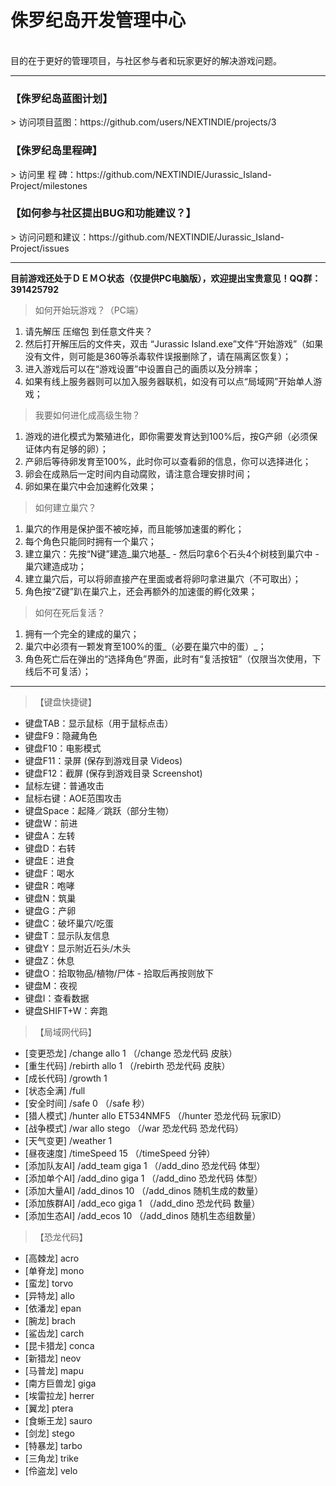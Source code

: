 # 侏罗纪岛开发管理中心
<br/>
  目的在于更好的管理项目，与社区参与者和玩家更好的解决游戏问题。
<hr/>
<h3>【侏罗纪岛蓝图计划】</h3>
> 访问项目蓝图：https://github.com/users/NEXTINDIE/projects/3
<br>
<h3>【侏罗纪岛里程碑】</h3>
> 访问里 程 碑：https://github.com/NEXTINDIE/Jurassic_Island-Project/milestones
<br>
<h3>【如何参与社区提出BUG和功能建议？】</h3>
> 访问问题和建议：https://github.com/NEXTINDIE/Jurassic_Island-Project/issues

<hr/>

<b>目前游戏还处于ＤＥＭＯ状态（仅提供PC电脑版），欢迎提出宝贵意见！QQ群：391425792</b>

> 如何开始玩游戏？（PC端）
1. 请先解压 压缩包 到任意文件夹？
1. 然后打开解压后的文件夹，双击 “Jurassic Island.exe”文件“开始游戏”（如果没有文件，则可能是360等杀毒软件误报删除了，请在隔离区恢复）；
1. 进入游戏后可以在“游戏设置”中设置自己的画质以及分辨率；
1. 如果有线上服务器则可以加入服务器联机，如没有可以点“局域网”开始单人游戏；

> 我要如何进化成高级生物？
1. 游戏的进化模式为繁殖进化，即你需要发育达到100%后，按G产卵（必须保证体内有足够的卵）；
1. 产卵后等待卵发育至100%，此时你可以查看卵的信息，你可以选择进化；
1. 卵会在成熟后一定时间内自动腐败，请注意合理安排时间；
1. 卵如果在巢穴中会加速孵化效果；

> 如何建立巢穴？
1. 巢穴的作用是保护蛋不被吃掉，而且能够加速蛋的孵化；
1. 每个角色只能同时拥有一个巢穴；
1. 建立巢穴：先按“N键”建造_巢穴地基_ - 然后叼拿6个石头4个树枝到巢穴中 - 巢穴建造成功；
1. 建立巢穴后，可以将卵直接产在里面或者将卵叼拿进巢穴（不可取出）；
1. 角色按“Z键”趴在巢穴上，还会再额外的加速蛋的孵化效果；

> 如何在死后复活？
1. 拥有一个完全的建成的巢穴；
1. 巢穴中必须有一颗发育至100%的蛋_（必要在巢穴中的蛋）_；
1. 角色死亡后在弹出的“选择角色”界面，此时有“复活按钮”（仅限当次使用，下线后不可复活）；

<hr/>

> 【键盘快捷键】
- 键盘TAB：显示鼠标（用于鼠标点击）<br>
- 键盘F9：隐藏角色<br>
- 键盘F10：电影模式 <br>
- 键盘F11：录屏 (保存到游戏目录 Videos) <br>
- 键盘F12：截屏 (保存到游戏目录 Screenshot) <br>
- 鼠标左键：普通攻击<br>
- 鼠标右键：AOE范围攻击<br>
- 键盘Space：起降／跳跃（部分生物）<br>
- 键盘W：前进 <br>
- 键盘A：左转 <br>
- 键盘D：右转 <br>
- 键盘E：进食 <br>
- 键盘F：喝水 <br>
- 键盘R：咆哮 <br>
- 键盘N：筑巢 <br>
- 键盘G：产卵<br>
- 键盘C：破坏巢穴/吃蛋<br>
- 键盘T：显示队友信息<br>
- 键盘Y：显示附近石头/木头<br>
- 键盘Z：休息 <br>
- 键盘O：拾取物品/植物/尸体 - 拾取后再按则放下<br>
- 键盘M：夜视 <br>
- 键盘I：查看数据<br>
- 键盘SHIFT+W：奔跑

> 【局域网代码】<br>
- [变更恐龙] /change allo 1 （/change 恐龙代码 皮肤）<br>
- [重生代码] /rebirth allo 1 （/rebirth 恐龙代码 皮肤）<br>
- [成长代码] /growth 1<br>
- [状态全满] /full<br>
- [安全时间] /safe 0 （/safe 秒）<br>
- [猎人模式] /hunter allo ET534NMF5 （/hunter 恐龙代码 玩家ID）<br>
- [战争模式] /war allo stego （/war 恐龙代码 恐龙代码）<br>
- [天气变更] /weather 1<br>
- [昼夜速度] /timeSpeed 15 （/timeSpeed 分钟）<br>
- [添加队友AI] /add_team giga 1 （/add_dino 恐龙代码 体型）<br>
- [添加单个AI] /add_dino giga 1 （/add_dino 恐龙代码 体型）<br>
- [添加大量AI] /add_dinos 10 （/add_dinos 随机生成的数量）<br>
- [添加族群AI] /add_eco giga 1 （/add_dino 恐龙代码 数量）<br>
- [添加生态AI] /add_ecos 10 （/add_dinos 随机生态组数量）<br>

> 【恐龙代码】<br>
- [高棘龙] acro<br>
- [单脊龙] mono<br>
- [蛮龙] torvo<br>
- [异特龙] allo<br>
- [依潘龙] epan<br>
- [腕龙] brach<br>
- [鲨齿龙] carch<br>
- [昆卡猎龙] conca<br>
- [新猎龙] neov<br>
- [马普龙] mapu<br>
- [南方巨兽龙] giga<br>
- [埃雷拉龙] herrer<br>
- [翼龙] ptera<br>
- [食蜥王龙] sauro<br>
- [剑龙] stego<br>
- [特暴龙] tarbo<br>
- [三角龙] trike<br>
- [伶盗龙] velo<br>
